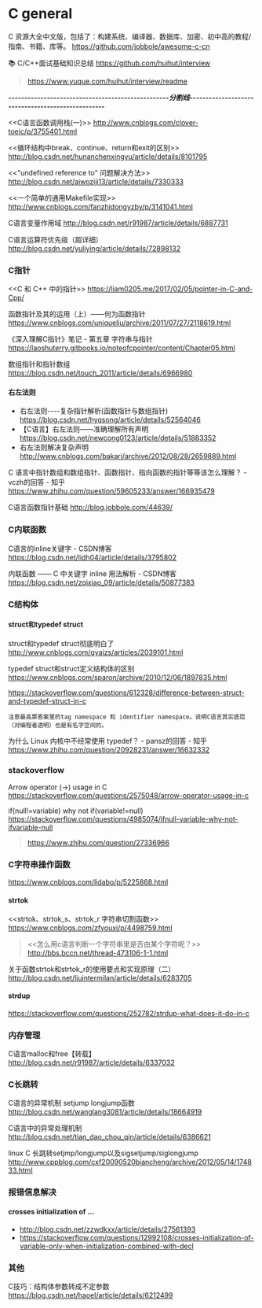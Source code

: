 
# C general 

C 资源大全中文版，包括了：构建系统、编译器、数据库、加密、初中高的教程/指南、书籍、库等。 https://github.com/jobbole/awesome-c-cn

📚 C/C++面试基础知识总结 https://github.com/huihut/interview
> https://www.yuque.com/huihut/interview/readme

***--------------------------------------------------分割线--------------------------------------------------***

<<C语言函数调用栈(一)>>
http://www.cnblogs.com/clover-toeic/p/3755401.html

<<循环结构中break、continue、return和exit的区别>>
http://blog.csdn.net/hunanchenxingyu/article/details/8101795

<<"undefined reference to" 问题解决方法>>
http://blog.csdn.net/aiwoziji13/article/details/7330333

<<一个简单的通用Makefile实现>>
http://www.cnblogs.com/fanzhidongyzby/p/3141041.html

C语言变量作用域
http://blog.csdn.net/r91987/article/details/6887731

C语言运算符优先级（超详细）
http://blog.csdn.net/yuliying/article/details/72898132

### C指针

<<C 和 C++ 中的指针>>
https://liam0205.me/2017/02/05/pointer-in-C-and-Cpp/

函数指针及其的运用（上）——何为函数指针
https://www.cnblogs.com/uniqueliu/archive/2011/07/27/2118619.html

《深入理解C指针》笔记 - 第五章 字符串与指针 https://laoshuterry.gitbooks.io/noteofcpointer/content/Chapter05.html

数组指针和指针数组 https://blog.csdn.net/touch_2011/article/details/6966980

#### 右左法则
- 右左法则----复杂指针解析(函数指针与数组指针) https://blog.csdn.net/hyqsong/article/details/52564046
- 【C语言】右左法则——准确理解所有声明 https://blog.csdn.net/newcong0123/article/details/51883352
- 右左法则解决复杂声明 http://www.cnblogs.com/bakari/archive/2012/08/28/2659889.html

C 语言中指针数组和数组指针、函数指针、指向函数的指针等等该怎么理解？ - vczh的回答 - 知乎
https://www.zhihu.com/question/59605233/answer/166935479

C语言函数指针基础 http://blog.jobbole.com/44639/


### C内联函数
C语言的inline关键字 - CSDN博客
https://blog.csdn.net/lidh04/article/details/3795802

内联函数 —— C 中关键字 inline 用法解析 - CSDN博客
https://blog.csdn.net/zqixiao_09/article/details/50877383

### C结构体

#### struct和typedef struct

struct和typedef struct彻底明白了 http://www.cnblogs.com/qyaizs/articles/2039101.html

typedef struct和struct定义结构体的区别 https://www.cnblogs.com/sparon/archive/2010/12/06/1897835.html

https://stackoverflow.com/questions/612328/difference-between-struct-and-typedef-struct-in-c
```
注意最高票答案里的tag namespace 和 identifier namespace。说明C语言其实底层（对编程者透明）也是有名字空间的。
```

为什么 Linux 内核中不经常使用 typedef？ - pansz的回答 - 知乎 https://www.zhihu.com/question/20928231/answer/16632332

### stackoverflow

Arrow operator (->) usage in C
https://stackoverflow.com/questions/2575048/arrow-operator-usage-in-c

if(null!=variable) why not if(variable!=null)
https://stackoverflow.com/questions/4985074/ifnull-variable-why-not-ifvariable-null
>https://www.zhihu.com/question/27336966


### C字符串操作函数
https://www.cnblogs.com/lidabo/p/5225868.html

#### strtok

<<strtok、strtok_s、strtok_r 字符串切割函数>>
https://www.cnblogs.com/zfyouxi/p/4498759.html
> <<怎么用c语言判断一个字符串里是否由某个字符呢？>> http://bbs.bccn.net/thread-473106-1-1.html

关于函数strtok和strtok_r的使用要点和实现原理（二）
http://blog.csdn.net/liuintermilan/article/details/6283705

#### strdup

https://stackoverflow.com/questions/252782/strdup-what-does-it-do-in-c


### 内存管理

C语言malloc和free【转载】
http://blog.csdn.net/r91987/article/details/6337032


### C长跳转

C语言的异常机制 setjump longjump函数
http://blog.csdn.net/wanglang3081/article/details/18664919

C语言中的异常处理机制
http://blog.csdn.net/tian_dao_chou_qin/article/details/6386621

linux C 长跳转setjmp/longjump以及sigsetjump/siglongjump
http://www.cppblog.com/cxf20090520biancheng/archive/2012/05/14/174833.html


### 报错信息解决

#### crosses initialization of ...

- http://blog.csdn.net/zzwdkxx/article/details/27561393
- https://stackoverflow.com/questions/12992108/crosses-initialization-of-variable-only-when-initialization-combined-with-decl

### 其他

C技巧：结构体参数转成不定参数 https://blog.csdn.net/haoel/article/details/6212499



